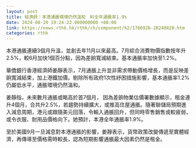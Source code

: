 ```yaml
---
layout: post
title: 經濟師：本港通脹環境仍然溫和　料全年通脹率1.9%
date: 2024-08-20 19:24:22.000000000 +08:00
link: https://news.rthk.hk/rthk/ch/component/k2/1766926-20240820.htm
categories: rthk
---
```


本港通脹連續3個月升溫，並創去年11月以來最高。7月綜合消費物價指數按年升2.5%，較6月加快1個百分點，因為差餉寬減結束。基本通脹率加快至1.2%。

華僑銀行香港經濟師姜靜表示，7月通脹上升並非需求帶動價格增長，而是反映差餉寬減結束，加上港鐵加價。剔除所有政府1次性紓困措施影響，基本通脹率1.2%仍屬低水平，通脹環境仍然溫和。

姜靜指，未來數月通脹或略高於首7個月， 因為差餉物業估價署數據顯示，租金連升4個月，合共升2.5%，若趨勢持續擴大，或推高住屋通脹。隨著聯儲局預期進入減息周期，港元或跟隨美元回落，令輸入通脹回升，但同時零售銷售或較疲弱，或令衣服、耐用品價格向下。她預計，本港全年通脹率1.9%。

至於美國9月一旦減息對本港通脹的影響，姜靜表示，貨幣政策改變傳遞至實體經濟，再傳導至價格需時較長，認為短期影響通脹最大因素仍然是租金。
